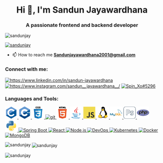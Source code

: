 <h1 align="center">Hi 👋, I'm Sandun Jayawardhana</h1>
<h3 align="center">A passionate frontend and backend developer </h3>

<p align="left"> <img src="https://komarev.com/ghpvc/?username=sandunjay&label=Profile%20views&color=0e75b6&style=flat" alt="sandunjay" /> </p>

<p align="left"> <a href="https://github.com/ryo-ma/github-profile-trophy"><img src="https://github-profile-trophy.vercel.app/?username=sandunjay" alt="sandunjay" /></a> </p>

- 📫 How to reach me **Sandunjayawardhana2001@gmail.com**

<h3 align="left">Connect with me:</h3>
<p align="left">
<a href="https://linkedin.com/in/https://www.linkedin.com/in/sandun-jayawardhana" target="blank"><img align="center" src="https://raw.githubusercontent.com/rahuldkjain/github-profile-readme-generator/master/src/images/icons/Social/linked-in-alt.svg" alt="https://www.linkedin.com/in/sandun-jayawardhana" height="30" width="40" /></a>
<a href="https://instagram.com/https://www.instagram.com/sandun__jayawardhana__/" target="blank"><img align="center" src="https://raw.githubusercontent.com/rahuldkjain/github-profile-readme-generator/master/src/images/icons/Social/instagram.svg" alt="https://www.instagram.com/sandun__jayawardhana__/" height="30" width="40" /></a>
<a href="https://discord.gg/Spin_Xo#5296" target="blank"><img align="center" src="https://raw.githubusercontent.com/rahuldkjain/github-profile-readme-generator/master/src/images/icons/Social/discord.svg" alt="Spin_Xo#5296" height="30" width="40" /></a>
</p>

<h3 align="left">Languages and Tools:</h3>
<p align="left"> 
  <a href="https://www.cprogramming.com/" target="_blank" rel="noreferrer"> 
    <img src="https://raw.githubusercontent.com/devicons/devicon/master/icons/c/c-original.svg" alt="c" width="40" height="40"/> 
  </a> 
  <a href="https://www.w3schools.com/cpp/" target="_blank" rel="noreferrer"> 
    <img src="https://raw.githubusercontent.com/devicons/devicon/master/icons/cplusplus/cplusplus-original.svg" alt="cplusplus" width="40" height="40"/> 
  </a> 
  <a href="https://www.w3schools.com/css/" target="_blank" rel="noreferrer"> 
    <img src="https://raw.githubusercontent.com/devicons/devicon/master/icons/css3/css3-original-wordmark.svg" alt="css3" width="40" height="40"/> 
  </a> 
  <a href="https://git-scm.com/" target="_blank" rel="noreferrer"> 
    <img src="https://www.vectorlogo.zone/logos/git-scm/git-scm-icon.svg" alt="git" width="40" height="40"/> 
  </a> 
  <a href="https://www.w3.org/html/" target="_blank" rel="noreferrer"> 
    <img src="https://raw.githubusercontent.com/devicons/devicon/master/icons/html5/html5-original-wordmark.svg" alt="html5" width="40" height="40"/> 
  </a> 
  <a href="https://www.java.com" target="_blank" rel="noreferrer"> 
    <img src="https://raw.githubusercontent.com/devicons/devicon/master/icons/java/java-original.svg" alt="java" width="40" height="40"/> 
  </a> 
  <a href="https://developer.mozilla.org/en-US/docs/Web/JavaScript" target="_blank" rel="noreferrer"> 
    <img src="https://raw.githubusercontent.com/devicons/devicon/master/icons/javascript/javascript-original.svg" alt="javascript" width="40" height="40"/> 
  </a> 
  <a href="https://www.linux.org/" target="_blank" rel="noreferrer"> 
    <img src="https://raw.githubusercontent.com/devicons/devicon/master/icons/linux/linux-original.svg" alt="linux" width="40" height="40"/> 
  </a> 
  <a href="https://www.mysql.com/" target="_blank" rel="noreferrer"> 
    <img src="https://raw.githubusercontent.com/devicons/devicon/master/icons/mysql/mysql-original-wordmark.svg" alt="mysql" width="40" height="40"/> 
  </a> 
  <a href="https://www.photoshop.com/en" target="_blank" rel="noreferrer"> 
    <img src="https://raw.githubusercontent.com/devicons/devicon/master/icons/photoshop/photoshop-line.svg" alt="photoshop" width="40" height="40"/> 
  </a> 
  <a href="https://www.php.net" target="_blank" rel="noreferrer"> 
    <img src="https://raw.githubusercontent.com/devicons/devicon/master/icons/php/php-original.svg" alt="php" width="40" height="40"/> 
  </a> 
  <a href="https://www.python.org" target="_blank" rel="noreferrer"> 
    <img src="https://raw.githubusercontent.com/devicons/devicon/master/icons/python/python-original.svg" alt="python" width="40" height="40"/> 
  </a> 
  <a href="https://spring.io/projects/spring-boot" target="_blank" rel="noreferrer"> 
    <img src="https://img.shields.io/badge/Spring_Boot-6DB33F?style=for-the-badge&logo=spring&logoColor=white" alt="Spring Boot" />
  </a>
  <a href="https://reactjs.org/" target="_blank" rel="noreferrer"> 
    <img src="https://img.shields.io/badge/React-61DAFB?style=for-the-badge&logo=react&logoColor=white" alt="React" />
  </a>
  <a href="https://nodejs.org/" target="_blank" rel="noreferrer"> 
    <img src="https://img.shields.io/badge/Node.js-339933?style=for-the-badge&logo=node.js&logoColor=white" alt="Node.js" />
  </a>
  <a href="https://azure.microsoft.com/en-us/services/devops/" target="_blank" rel="noreferrer"> 
    <img src="https://img.shields.io/badge/DevOps-5A8DF9?style=for-the-badge&logo=azure-devops&logoColor=white" alt="DevOps" />
  </a>
  <a href="https://kubernetes.io/" target="_blank" rel="noreferrer"> 
    <img src="https://img.shields.io/badge/Kubernetes-326CE5?style=for-the-badge&logo=kubernetes&logoColor=white" alt="Kubernetes" />
  </a>
  <a href="https://www.docker.com/" target="_blank" rel="noreferrer"> 
    <img src="https://img.shields.io/badge/Docker-2496ED?style=for-the-badge&logo=docker&logoColor=white" alt="Docker" />
  </a>
  <a href="https://www.mongodb.com/" target="_blank" rel="noreferrer"> 
    <img src="https://img.shields.io/badge/MongoDB-47A248?style=for-the-badge&logo=mongodb&logoColor=white" alt="MongoDB" />
  </a>
</p>

<p><img align="left" src="https://github-readme-stats.vercel.app/api/top-langs?username=sandunjay&show_icons=true&locale=en&layout=compact" alt="sandunjay" /></p>

<p>&nbsp;<img align="center" src="https://github-readme-stats.vercel.app/api?username=sandunjay&show_icons=true&locale=en" alt="sandunjay" /></p>

<p><img align="center" src="https://github-readme-streak-stats.herokuapp.com/?user=sandunjay&" alt="sandunjay" /></p>
